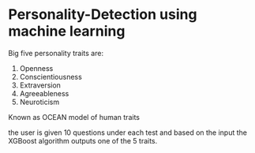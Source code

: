 # Personality-Detection using machine learning

Big five personality traits are:
1. Openness
2. Conscientiousness
3. Extraversion 
4. Agreeableness 
5. Neuroticism
 
Known as OCEAN model of human traits

the user is given 10 questions under each test and based on the input the XGBoost algorithm outputs one of the 5 traits.
